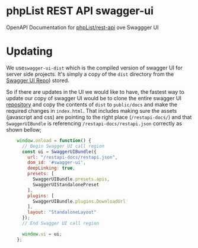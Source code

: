 # phpList REST API swagger-ui
OpenAPI Documentation for [phpList/rest-api](github.com/phpList/rest-api) ove Swaggger UI

# Updating

We use`swagger-ui-dist` which is the compiled version of swagger UI for server side projects. It's simply a copy of the `dist` directory from the [Swagger UI Repo](https://github.com/swagger-api/swagger-ui)) stored. 

So if there are updates in the UI we would like to have, the fastest way to update our copy of swagger UI would be to clone the entire swagger UI [repository](https://github.com/swagger-api/swagger-ui) and copy the contents of `dist` to `public/docs` and make the required changes in `index.html`. That includes making sure the assets (javascript and css) are pointing to the right place (`/restapi-docs/`) and that `SwaggerUIBundle` is referencing `/restapi-docs/restapi.json` correctly as shown bellow;

```js
    window.onload = function() {
      // Begin Swagger UI call region
      const ui = SwaggerUIBundle({
        url: "/restapi-docs/restapi.json",
        dom_id: '#swagger-ui',
        deepLinking: true,
        presets: [
          SwaggerUIBundle.presets.apis,
          SwaggerUIStandalonePreset
        ],
        plugins: [
          SwaggerUIBundle.plugins.DownloadUrl
        ],
        layout: "StandaloneLayout"
      });
      // End Swagger UI call region

      window.ui = ui;
    };
```
